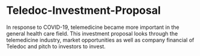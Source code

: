 # Teledoc-Investment-Proposal
In response to COVID-19, telemedicine became more important in the general health care field. 
This investment proposal looks through the telemedicine industry, market opportunities as well as company financial of Teledoc and pitch to investors to invest.
